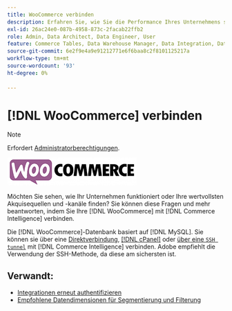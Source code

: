 ```yaml
---
title: WooCommerce verbinden
description: Erfahren Sie, wie Sie die Performance Ihres Unternehmens sehen oder Ihre wertvollsten Akquisequellen und -kanäle finden.
exl-id: 26ac24e0-087b-4958-873c-2facab22ffb2
role: Admin, Data Architect, Data Engineer, User
feature: Commerce Tables, Data Warehouse Manager, Data Integration, Data Import/Export
source-git-commit: 6e2f9e4a9e91212771e6f6baa8c2f8101125217a
workflow-type: tm+mt
source-wordcount: '93'
ht-degree: 0%

---
```


# [!DNL WooCommerce] verbinden

>[!NOTE]
>
>Erfordert [Administratorberechtigungen](../../../administrator/user-management/user-management.md).

![](../../../assets/WooCommerce-Logo.jpg)

Möchten Sie sehen, wie Ihr Unternehmen funktioniert oder Ihre wertvollsten Akquisequellen und -kanäle finden? Sie können diese Fragen und mehr beantworten, indem Sie Ihre [!DNL WooCommerce] mit [!DNL Commerce Intelligence] verbinden.

Die [!DNL WooCommerce]-Datenbank basiert auf [!DNL MySQL]. Sie können sie über eine [Direktverbindung](../integrations/mysql-via-a-direct-connection.md), [[!DNL cPanel]](../integrations/mysql-via-cpanel.md) oder [über eine `SSH tunnel`](../integrations/mysql-via-ssh-tunnel.md) mit [!DNL Commerce Intelligence] verbinden. Adobe empfiehlt die Verwendung der SSH-Methode, da diese am sichersten ist.

## Verwandt:

* [Integrationen erneut authentifizieren](https://experienceleague.adobe.com/docs/commerce-knowledge-base/kb/how-to/mbi-reauthenticating-integrations.html)
* [Empfohlene Datendimensionen für Segmentierung und Filterung](../../../best-practices/segment-filter.md)
